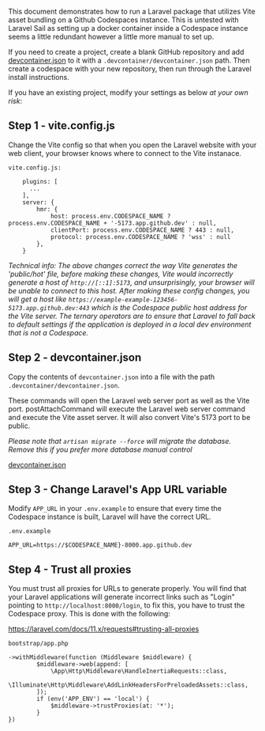 This document demonstrates how to run a Laravel package that utilizes Vite asset bundling on a Github Codespaces instance. This is untested with Laravel Sail as setting up a docker container inside a Codespace instance seems a little redundant however a little more manual to set up.

If you need to create a project, create a blank GitHub repository and add [devcontainer.json](.devcontainer/devcontainer.json) to it with a `.devcontainer/devcontainer.json` path. Then create a codespace with your new repository, then run through the Laravel install instructions.

If you have an existing project, modify your settings as below *at your own risk*:

## Step 1 - vite.config.js

Change the Vite config so that when you open the Laravel website with your web client, your browser knows where to connect to the Vite instanace.

`vite.config.js:`
```
    plugins: [
      ...
    ],
    server: {
        hmr: {
            host: process.env.CODESPACE_NAME ? process.env.CODESPACE_NAME + '-5173.app.github.dev' : null,
            clientPort: process.env.CODESPACE_NAME ? 443 : null,
            protocol: process.env.CODESPACE_NAME ? 'wss' : null
        },
    }
```

*Technical info: The above changes correct the way Vite generates the 'public/hot' file, before making these changes, Vite would incorrectly generate a host of `http://[::1]:5173`, and unsurprisingly, your browser will be unable to connect to this host. After making these config changes, you will get a host like `https://example-example-123456-5173.app.github.dev:443` which is the Codespace public host address for the Vite server. The ternary operators are to ensure that Laravel to fall back to default settings if the application is deployed in a local dev environment that is not a Codespace.*

## Step 2 - devcontainer.json

Copy the contents of `devcontainer.json` into a file with the path `.devcontainer/devcontainer.json`. 

These commands will open the Laravel web server port as well as the Vite port. postAttachCommand will execute the Laravel web server command and execute the Vite asset server. It will also convert Vite's 5173 port to be public.

*Please note that `artisan migrate --force` will migrate the database. Remove this if you prefer more database manual control*

[devcontainer.json](.devcontainer/devcontainer.json)

## Step 3 - Change Laravel's App URL variable

Modify `APP_URL` in your `.env.example` to ensure that every time the Codespace instance is built, Laravel will have the correct URL.

`.env.example`
```
APP_URL=https://$CODESPACE_NAME}-8000.app.github.dev
```

## Step 4 - Trust all proxies

You must trust all proxies for URLs to generate properly. You will find that your Laravel applications will generate incorrect links such as "Login" pointing to `http://localhost:8000/login`, to fix this, you have to trust the Codespace proxy. This is done with the following:

https://laravel.com/docs/11.x/requests#trusting-all-proxies

`bootstrap/app.php`
```
->withMiddleware(function (Middleware $middleware) {
        $middleware->web(append: [
            \App\Http\Middleware\HandleInertiaRequests::class,
            \Illuminate\Http\Middleware\AddLinkHeadersForPreloadedAssets::class,
        ]);
        if (env('APP_ENV') == 'local') {
            $middleware->trustProxies(at: '*');
        }
})
```
